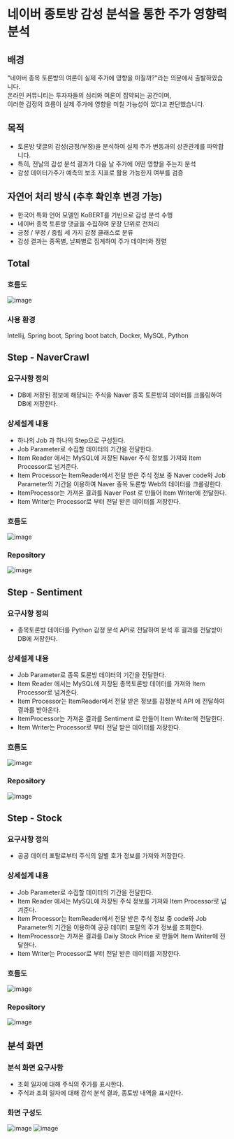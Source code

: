 # 네이버 종토방 감성 분석을 통한 주가 영향력 분석

## 배경
"네이버 종목 토론방의 여론이 실제 주가에 영향을 미칠까?"라는 의문에서 출발하였습니다.  
온라인 커뮤니티는 투자자들의 심리와 여론이 집약되는 공간이며,   
이러한 감정의 흐름이 실제 주가에 영향을 미칠 가능성이 있다고 판단했습니다.
## 목적
- 토론방 댓글의 감성(긍정/부정)을 분석하여 실제 주가 변동과의 상관관계를 파악합니다.  
- 특히, 전날의 감성 분석 결과가 다음 날 주가에 어떤 영향을 주는지 분석
- 감성 데이터가주가 예측의 보조 지표로 활용 가능한지 여부를 검증
## 자연어 처리 방식 (추후 확인후 변경 가능)
- 한국어 특화 언어 모델인 KoBERT를 기반으로 감성 분석 수행
- 네이버 종목 토론방 댓글을 수집하여 문장 단위로 전처리
- 긍정 / 부정 / 중립 세 가지 감정 클래스로 분류
- 감성 결과는 종목별, 날짜별로 집계하여 주가 데이터와 정렬

## Total

### 흐름도
![image](https://github.com/user-attachments/assets/15d82755-4976-401b-8b42-e3897a165b7f)

### 사용 환경

Intellij, Spring boot, Spring boot batch, Docker, MySQL, Python


## Step - NaverCrawl

### 요구사항 정의
- DB에 저장된 정보에 해당되는 주식을 Naver 종목 토론방의 데이터를 크롤링하여 DB에 저장한다.

### 상세설계 내용
- 하나의 Job 과 하나의 Step으로 구성된다.
- Job Parameter로 수집할 데이터의 기간을 전달한다.
- Item Reader 에서는 MySQL에 저장된 Naver 주식 정보를 가져와 Item Processor로 넘겨준다.
- Item Processor는 ItemReader에서 전달 받은 주식 정보 중 Naver code와 Job Parameter의 기간을 이용하여 Naver 종목 토론방 Web의 데이터를 크롤링한다.
- ItemProcessor는 가져온 결과를 Naver Post 로 만들어 Item Writer에 전달한다.
- Item Writer는 Processor로 부터 전달 받은 데이터를 저장한다.

### 흐름도
![image](https://github.com/user-attachments/assets/a766e0ca-97e4-40dd-b00b-8bd7f4123f68)

### Repository
 ![image](https://github.com/user-attachments/assets/afbd803f-da1b-4a1e-90ed-6228d5fdd536)


## Step - Sentiment

### 요구사항 정의
- 종목토론방 데이터를 Python 감정 분석 API로 전달하여 분석 후 결과를 전달받아 DB에 저장한다.

### 상세설계 내용
- Job Parameter로 종목 토론방 데이터의 기간을 전달한다.
- Item Reader 에서는 MySQL에 저장된 종목토론방 데이터를 가져와 Item Processor로 넘겨준다.
- Item Processor는 ItemReader에서 전달 받은 정보를 감정분석 API 에 전달하여 결과를 받아온다. 
- ItemProcessor는 가져온 결과를 Sentiment 로 만들어 Item Writer에 전달한다.
- Item Writer는 Processor로 부터 전달 받은 데이터를 저장한다.

### 흐름도
![image](https://github.com/user-attachments/assets/30037d50-6322-43c7-861c-11021cc3b378)

### Repository
![image](https://github.com/user-attachments/assets/d0d7c570-e148-4fd1-b222-b3561ae790f1)


## Step - Stock

### 요구사항 정의
- 공공 데이터 포탈로부터 주식의 일별 호가 정보를 가져와 저장한다.

### 상세설계 내용
- Job Parameter로 수집할 데이터의 기간을 전달한다.
- Item Reader 에서는 MySQL에 저장된 주식 정보를 가져와 Item Processor로 넘겨준다.
- Item Processor는 ItemReader에서 전달 받은 주식 정보 중 code와 Job Parameter의 기간을 이용하여 공공 데이터 포탈의 주가 정보를 조회한다.
- ItemProcessor는 가져온 결과를 Daily Stock Price 로 만들어 Item Writer에 전달한다.
- Item Writer는 Processor로 부터 전달 받은 데이터를 저장한다.

### 흐름도
![image](https://github.com/user-attachments/assets/a04565c9-8d96-4b7a-983d-c1391527ffb7)

### Repository
![image](https://github.com/user-attachments/assets/8aed3dc1-753f-4d60-8f52-d5729d66b484)

## 분석 화면

### 분석 화면 요구사항
- 조회 일자에 대해 주식의 주가를 표시한다.
- 주식과 조회 일자에 대해 감석 분석 결과, 종토방 내역을 표시한다.

### 화면 구성도
![image](https://github.com/user-attachments/assets/c22a1484-6ed8-4eb4-a94d-b324132a20d6)
![image](https://github.com/user-attachments/assets/24157938-6a86-4447-8bae-aa4497e59e5a)

